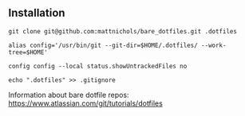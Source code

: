## Installation


```
git clone git@github.com:mattnichols/bare_dotfiles.git .dotfiles
```

```
alias config='/usr/bin/git --git-dir=$HOME/.dotfiles/ --work-tree=$HOME'
```

```
config config --local status.showUntrackedFiles no
```

```
echo ".dotfiles" >> .gitignore
```

Information about bare dotfile repos: https://www.atlassian.com/git/tutorials/dotfiles
